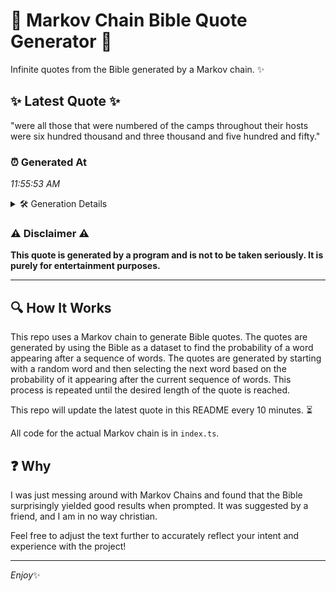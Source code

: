 # 📖 Markov Chain Bible Quote Generator 📖

Infinite quotes from the Bible generated by a Markov chain. ✨

## ✨ Latest Quote ✨
"were all those that were numbered of the camps throughout their hosts were six hundred thousand and three thousand and five hundred and fifty."

### ⏰ Generated At
*11:55:53 AM*

<details>
    <summary>🛠️ Generation Details</summary>
    <p>
        <strong>🌱 Seed:</strong> were<br>
        <strong>🔄 Iterations:</strong> 23<br>
        <strong>📜 Context History:</strong><br>[ were ]: all<br>[ were, all ]: those<br>[ were, all, those ]: that<br>[ were, all, those, that ]: were<br>[ were, all, those, that, were ]: numbered<br>[ were, all, those, that, were, numbered ]: of<br>[ all, those, that, were, numbered, of ]: the<br>[ those, that, were, numbered, of, the ]: camps<br>[ that, were, numbered, of, the, camps ]: throughout<br>[ were, numbered, of, the, camps, throughout ]: their<br>[ numbered, of, the, camps, throughout, their ]: hosts<br>[ of, the, camps, throughout, their, hosts ]: were<br>[ the, camps, throughout, their, hosts, were ]: six<br>[ camps, throughout, their, hosts, were, six ]: hundred<br>[ throughout, their, hosts, were, six, hundred ]: thousand<br>[ their, hosts, were, six, hundred, thousand ]: and<br>[ hosts, were, six, hundred, thousand, and ]: three<br>[ were, six, hundred, thousand, and, three ]: thousand<br>[ six, hundred, thousand, and, three, thousand ]: and<br>[ hundred, thousand, and, three, thousand, and ]: five<br>[ thousand, and, three, thousand, and, five ]: hundred<br>[ and, three, thousand, and, five, hundred ]: and<br>[ three, thousand, and, five, hundred, and ]: fifty.<br>
    </p>
</details>

### ⚠️ Disclaimer ⚠️
**This quote is generated by a program and is not to be taken seriously. It is purely for entertainment purposes.**

---

## 🔍 How It Works

This repo uses a Markov chain to generate Bible quotes. The quotes are generated by using the Bible as a dataset to find the probability of a word appearing after a sequence of words. The quotes are generated by starting with a random word and then selecting the next word based on the probability of it appearing after the current sequence of words. This process is repeated until the desired length of the quote is reached.

This repo will update the latest quote in this README every 10 minutes. ⏳

All code for the actual Markov chain is in `index.ts`.

## ❓ Why

I was just messing around with Markov Chains and found that the Bible surprisingly yielded good results when prompted. 
It was suggested by a friend, and I am in no way christian.

Feel free to adjust the text further to accurately reflect your intent and experience with the project!

---

*Enjoy*✨
